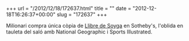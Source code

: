 +++
url = "/2012/12/18/172637.html"
title = ""
date = "2012-12-18T16:26:37+00:00"
slug = "172637"
+++

<p>Milionari compra única còpia de <a href="http://en.wikipedia.org/wiki/Book_of_Soyga">Llibre de Soyga</a> en Sotheby's, l'oblida en tauleta del saló amb National Geographic i Sports Illustrated.</p>
